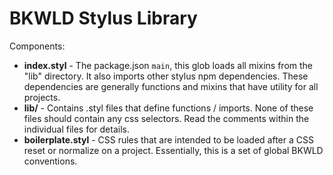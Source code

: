 # BKWLD Stylus Library

Components:

- **index.styl** - The package.json `main`, this glob loads all mixins from the "lib" directory.  It also imports other stylus npm dependencies.  These dependencies are generally functions and mixins that have utility for all projects.
- **lib/** - Contains .styl files that define functions / imports. None of these files should contain any css selectors.  Read the comments within the individual files for details.
- **boilerplate.styl** - CSS rules that are intended to be loaded after a CSS reset or normalize on a project.  Essentially, this is a set of global BKWLD conventions.
